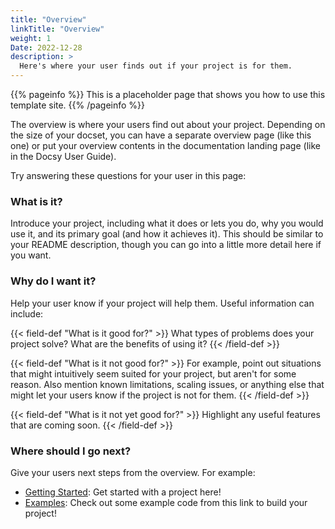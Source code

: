 ```yaml
---
title: "Overview"
linkTitle: "Overview"
weight: 1
Date: 2022-12-28
description: >
  Here's where your user finds out if your project is for them.
---
```


{{% pageinfo %}}
This is a placeholder page that shows you how to use this template site.
{{% /pageinfo %}}


The overview is where your users find out about your project. Depending on the size of your docset, you can have a separate overview page (like this one) or put your overview contents in the documentation landing page (like in the Docsy User Guide). 

Try answering these questions for your user in this page:

### What is it?

Introduce your project, including what it does or lets you do, why you would use it, and its primary goal (and how it achieves it). This should be similar to your README description, though you can go into a little more detail here if you want.

### Why do I want it?
Help your user know if your project will help them. Useful information can include: 

{{< field-def "What is it good for?" >}}
What types of problems does your project solve? What are the benefits of using it?
{{< /field-def >}}

{{< field-def "What is it not good for?" >}}
For example, point out situations that might intuitively seem suited for your project, but aren't for some reason. Also mention known limitations, scaling issues, or anything else that might let your users know if the project is not for them.
{{< /field-def >}}

{{< field-def "What is it not yet good for?" >}}
Highlight any useful features that are coming soon.
{{< /field-def >}}

### Where should I go next?

Give your users next steps from the overview. For example:

* [Getting Started](/docs/getting-started/): Get started with a project here!
* [Examples](/docs/examples/): Check out some example code from this link to build your project!

